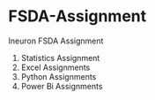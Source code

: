 # FSDA-Assignment
Ineuron FSDA Assignment
1. Statistics Assignment
2. Excel Assignments
3. Python Assignments
4. Power Bi Assignments
